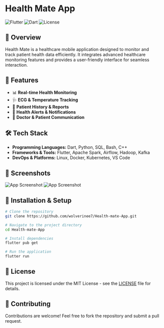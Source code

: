 # Health Mate App

![Flutter](https://img.shields.io/badge/Made%20with-Flutter-blue?logo=flutter)
![Dart](https://img.shields.io/badge/Language-Dart-blue?logo=dart)
![License](https://img.shields.io/badge/License-MIT-green)

## 📌 Overview
Health Mate is a healthcare mobile application designed to monitor and track patient health data efficiently. It integrates advanced healthcare monitoring features and provides a user-friendly interface for seamless interaction.

## 🚀 Features
- 📊 **Real-time Health Monitoring**
- 🩺 **ECG & Temperature Tracking**
- 📅 **Patient History & Reports**
- 🔔 **Health Alerts & Notifications**
- 🏥 **Doctor & Patient Communication**

## 🛠️ Tech Stack
- **Programming Languages:** Dart, Python, SQL, Bash, C++
- **Frameworks & Tools:** Flutter, Apache Spark, Airflow, Hadoop, Kafka
- **DevOps & Platforms:** Linux, Docker, Kubernetes, VS Code

## 📸 Screenshots
![App Screenshot](https://via.placeholder.com/600x300?text=App+Screenshot+1)
![App Screenshot](https://via.placeholder.com/600x300?text=App+Screenshot+2)

## 🔧 Installation & Setup
```bash
# Clone the repository
git clone https://github.com/wolverinee7/Health-mate-App.git

# Navigate to the project directory
cd Health-mate-App

# Install dependencies
flutter pub get

# Run the application
flutter run
```

## 📜 License
This project is licensed under the MIT License - see the [LICENSE](LICENSE) file for details.

## 🤝 Contributing
Contributions are welcome! Feel free to fork the repository and submit a pull request.

